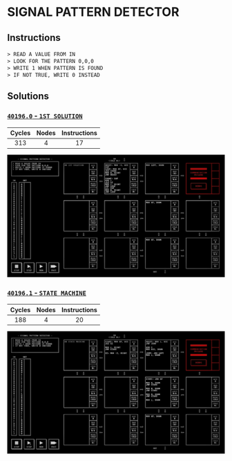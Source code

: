 # SIGNAL PATTERN DETECTOR

## Instructions

```
> READ A VALUE FROM IN
> LOOK FOR THE PATTERN 0,0,0
> WRITE 1 WHEN PATTERN IS FOUND
> IF NOT TRUE, WRITE 0 INSTEAD
```

## Solutions

### [`40196.0` - `1ST SOLUTION`](40196.0.txt)

| Cycles | Nodes | Instructions |
| :----: | :---: | :----------: |
|  313   |   4   |      17      |

![40196.0](40196.0.jpg?raw=true)

### [`40196.1` - `STATE MACHINE`](40196.1.txt)

| Cycles | Nodes | Instructions |
| :----: | :---: | :----------: |
|  188   |   4   |      20      |

![40196.1](40196.1.jpg?raw=true)

